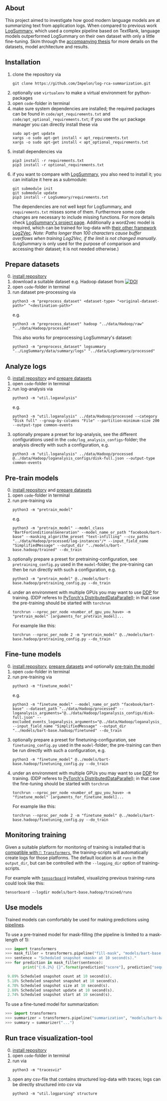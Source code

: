 ## About

This project aimed to investigate how good modern language models are at summarizing text from application logs.
When compared to previous work [LogSummary](https://github.com/WeibinMeng/LogSummary), which used a complex pipeline based on TextRank,
language models outperformed LogSummary on their own dataset with only a little fine-tuning.
Skim through the [accompanying thesis](writing/thesis.pdf) for more details on the datasets, model architecture and results.

## Installation

1.  clone the repository via
    ```
    git clone https://github.com/Impelon/log-rca-summarization.git
    ```
2.  optionally use `virtualenv` to make a virtual environment for python-packages
3.  open `code`-folder in terminal
4.  make sure system dependencies are installed;
    the required packages can be found in `code/apt_requirements.txt` and `code/apt_optional_requirements.txt`;
    if you use the `apt` package manager you can directly install these via
    ```
    sudo apt-get update
    xargs -o sudo apt-get install < apt_requirements.txt
    xargs -o sudo apt-get install < apt_optional_requirements.txt
    ```
5.  install dependencies via
    ```
    pip3 install -r requirements.txt
    pip3 install -r optional_requirements.txt
    ```
6.  if you want to compare with [LogSummary](https://github.com/WeibinMeng/LogSummary),
    you also need to install it; you can initialize it here as a submodule:
    ```
    git submodule init
    git submodule update
    pip3 install -r LogSummary/requirements.txt
    ```
    The dependencies are not well kept for LogSummary, and `requirements.txt` misses some of them.
    Furthermore some code changes are necessary to include missing functions.
    For more details check [LogSummary's project page](https://github.com/WeibinMeng/LogSummary).
    Additionally a word2vec model is required, which can be trained for log-data with [their other framework Log2Vec](https://github.com/NetManAIOps/Log2Vec).
    *Note: Paths longer than 100 characters cause buffer overflows when training Log2Vec, if the limit is not changed manually.*
    (LogSummary is only used for the purpose of comparison and accessing their dataset; it is not needed otherwise.)

## Prepare datasets

0.  [install repository](#installation)
1.  download a suitable dataset e.g. Hadoop dataset from [![DOI](https://zenodo.org/badge/DOI/10.5281/zenodo.3227177.svg)](https://doi.org/10.5281/zenodo.3227177)
2.  open `code`-folder in terminal
3.  run dataset pre-processing via
    ```
    python3 -m "preprocess_dataset" <dataset-type> "<original-dataset-path>" "<destination-path>"
    ```
    e.g.
    ```
    python3 -m "preprocess_dataset" hadoop "../data/Hadoop/raw" "../data/Hadoop/processed"
    ```
    This also works for preprocessing LogSummary's dataset:
    ```
    python3 -m "preprocess_dataset" logsummary "../LogSummary/data/summary/logs" "../data/LogSummary/processed"
    ```

## Analyze logs

0.  [install repository](#installation) and [prepare datasets](#prepare-datasets)
1.  open `code`-folder in terminal
2.  run log-analysis via
    ```
    python3 -m "util.loganalysis"
    ```
    e.g.
    ```
    python3 -m "util.loganalysis" ../data/Hadoop/processed --category "Disk full" --group-by-columns "File" --partition-minimum-size 200 --output-type common-events
    ```
3.  optionally prepare a preset for log-analysis, see the different configurations used in the  `code/log_analysis_configs`-folder;
    the analysis directly with such a configuration, e.g.
    ```
    python3 -m "util.loganalysis" ../data/Hadoop/processed @../data/Hadoop/loganalysis_configs/disk-full.json --output-type common-events
    ```

## Pre-train models

0.  [install repository](#installation) and [prepare datasets](#prepare-datasets)
1.  open `code`-folder in terminal
2.  run pre-training via
    ```
    python3 -m "pretrain_model"
    ```
    e.g.
    ```
    python3 -m "pretrain_model" --model_class "BartForConditionalGeneration" --model_name_or_path "facebook/bart-base" --masking_algorithm_preset "text-infilling" --csv_paths "../data/Hadoop/processed/log-instances"/* --input_field_name "SimplifiedMessage" --output_dir "../models/bart-base.hadoop/trained" --do_train
    ```
3.  optionally prepare a preset for pretraining-configuration, see `pretraining_config.py` used in the  `model`-folder;
    the pre-training can then be run directly with such a configuration, e.g.
    ```
    python3 -m "pretrain_model" @../models/bart-base.hadoop/pretraining_config.py --do_train
    ```
4.  under an environment with multiple GPUs you may want to use [DDP](https://huggingface.co/docs/transformers/performance#dp-vs-ddp) for training. (DDP referes to [PyTorch's DistributedDataParallel](https://pytorch.org/docs/stable/notes/ddp.html));
    in that case the pre-training should be started with `torchrun`
    ```
    torchrun --nproc_per_node <number_of_gpu_you_have> -m "pretrain_model" [arguments_for_pretrain_model]...
    ```
    For example like this:
    ```
    torchrun --nproc_per_node 2 -m "pretrain_model" @../models/bart-base.hadoop/pretraining_config.py --do_train
    ```

## Fine-tune models

0.  [install repository](#installation), [prepare datasets](#prepare-datasets) and optionally [pre-train the model](#pre-train-models)
1.  open `code`-folder in terminal
2.  run pre-training via
    ```
    python3 -m "finetune_model"
    ```
    e.g.
    ```
    python3 -m "finetune_model" --model_name_or_path "facebook/bart-base" --dataset_path "../data/Hadoop/processed" --loganalysis_arguments="@../data/Hadoop/loganalysis_configs/disk-full.json" --excluded_events_loganalysis_arguments="@../data/Hadoop/loganalysis_configs/normal.json" --input_field_name "SimplifiedMessage" --output_dir "../models/bart-base.hadoop/finetuned" --do_train
    ```
3.  optionally prepare a preset for finetuning-configuration, see `finetuning_config.py` used in the  `model`-folder;
    the pre-training can then be run directly with such a configuration, e.g.
    ```
    python3 -m "finetune_model" @../models/bart-base.hadoop/finetuning_config.py --do_train
    ```
4.  under an environment with multiple GPUs you may want to use [DDP](https://huggingface.co/docs/transformers/performance#dp-vs-ddp) for training. (DDP referes to [PyTorch's DistributedDataParallel](https://pytorch.org/docs/stable/notes/ddp.html));
    in that case the fine-tuning should be started with `torchrun`
    ```
    torchrun --nproc_per_node <number_of_gpu_you_have> -m "finetune_model" [arguments_for_finetune_model]...
    ```
    For example like this:
    ```
    torchrun --nproc_per_node 2 -m "finetune_model" @../models/bart-base.hadoop/finetuning_config.py --do_train
    ```

## Monitoring training

Given a suitable platform for monitoring of training is installed
that is [compatible with `🤗 Transformers`](https://huggingface.co/docs/transformers/v4.16.2/en/main_classes/callback),
the training-scripts will automatically create logs for those platforms.
The default location is at `runs` in the `output_dir`, but can be controlled with the `--logging_dir` option of training-scripts.

For example with [`tensorboard`](https://www.tensorflow.org/tensorboard) installed,
visualizing previous training-runs could look like this:
```
tensorboard --logdir models/bart-base.hadoop/trained/runs
```

## Use models

Trained models can comfortably be used for making predictions using [pipelines](https://huggingface.co/docs/transformers/v4.16.2/en/main_classes/pipelines).

To use a pre-trained model for mask-filling (the pipeline is limited to a mask-length of 1):
```python
>>> import transformers
>>> mask_filler = transformers.pipeline("fill-mask", "models/bart-base.hadoop/trained")
>>> sentence = "Scheduled snapshot <mask> at 10 second(s)."
>>> for prediction in mask_filler(sentence):
        print("{:6.2%} {}".format(prediction["score"], prediction["sequence"]))

 9.89% Scheduled snapshot count at 10 second(s).
 5.18% Scheduled snapshot snapshot at 10 second(s).
 4.78% Scheduled snapshot size at 10 second(s).
 2.88% Scheduled snapshot update at 10 second(s).
 2.74% Scheduled snapshot start at 10 second(s).
```

To use a fine-tuned model for summarization:
```python
>>> import transformers
>>> summarizer = transformers.pipeline("summarization", "models/bart-base.hadoop/finetuned")
>>> summary = summarizer("...")
```

## Run trace visualization-tool

0.  [install repository](#installation)
1.  open `code`-folder in terminal
2.  run via
    ```
    python3 -m "tracesviz"
    ```
2.  open any csv-file that contains structured log-data with traces;
    logs can be directly structured into csv via
    ```
    python3 -m "util.logparsing" structure
    ```

